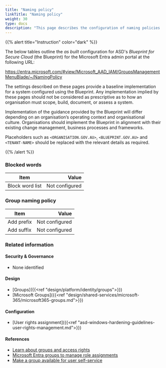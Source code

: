 ```yaml
---
title: "Naming policy"
linkTitle: "Naming policy"
weight: 30
type: docs
description: "This page describes the configuration of naming policies within Microsoft Entra ID associated with systems built according to the guidance provided by ASD's Blueprint for Secure Cloud."
---
```


{{% alert title="Instruction" color="dark" %}}

The below tables outline the *as built* configuration for ASD's *Blueprint for Secure Cloud* (the Blueprint) for the Microsoft Entra admin portal at the following URL:

<https://entra.microsoft.com/#view/Microsoft_AAD_IAM/GroupsManagementMenuBlade/~/NamingPolicy>

The settings described on these pages provide a baseline implementation for a system configured using the Blueprint. Any implementation implied by these pages should not be considered as prescriptive as to how an organisation must scope, build, document, or assess a system.

Implementation of the guidance provided by the Blueprint will differ depending on an organisation’s operating context and organisational culture. Organisations should implement the Blueprint in alignment with their existing change management, business processes and frameworks.

Placeholders such as `<ORGANISATION.GOV.AU>`, `<BLUEPRINT.GOV.AU>` and `<TENANT-NAME>` should be replaced with the relevant details as required.

{{% /alert %}}

### Blocked words

| Item            |          Value |
| --------------- | -------------: |
| Block word list | Not configured |

### Group naming policy

| Item       |          Value |
| ---------- | -------------: |
| Add prefix | Not configured |
| Add suffix | Not configured |

### Related information

#### Security & Governance

* None identified
  
#### Design

* [Groups]({{<ref "design/platform/identity/groups">}})
* [Microsoft Groups]({{<ref "design/shared-services/microsoft-365/microsoft365-groups.md">}})

#### Configuration

* [User rights assignment]({{<ref "asd-windows-hardening-guidelines-user-rights-management.md">}})

#### References

* [Learn about groups and access rights](https://learn.microsoft.com/entra/fundamentals/concept-learn-about-groups)
* [Microsoft Entra groups to manage role assignments](https://learn.microsoft.com/entra/identity/role-based-access-control/groups-concept)
* [Make a group available for user self-service](https://learn.microsoft.com/entra/identity/users/groups-self-service-management?WT.mc_id=Portal-Microsoft_AAD_IAM#make-a-group-available-for-user-self-service)
  